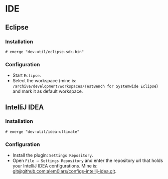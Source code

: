 # IDE

## Eclipse

### Installation

```ShellSession
# emerge "dev-util/eclipse-sdk-bin"
```

### Configuration

- Start `Eclipse`.
- Select the workspace (mine is:
  `/archive/development/workspaces/TestBench for Systemwide Eclipse`)
  and mark it as default workspace.

## IntelliJ IDEA

### Installation

```ShellSession
# emerge "dev-util/idea-ultimate"
```

### Configuration

- Install the plugin: `Settings Repository`.
- Open `File → Settings Repository` and enter the repository url that holds your
  IntelliJ IDEA configurations. Mine is:
  [git@github.com:alem0lars/configs-intellij-idea.git](https://github.com/alem0lars/configs-intellij-idea).
